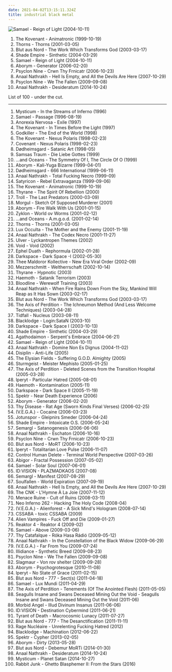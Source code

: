 ```yaml
---
date: 2021-04-02T13:15:11.324Z
title: industrial black metal
---
```

![Samael - Reign of Light (2004-10-11)](http://coverartarchive.org/release/bd9ddc75-db23-4d46-b748-a39e5d4c5a19/26723378277-500.jpg "Samael - Reign of Light (2004-10-11)")
<ol class="albums">
<li data-cover="http://coverartarchive.org/release/de0e3002-7860-38b5-927d-2f5716b12633/4360850904-500.jpg" data-tags="industrial metal" role="button">The Kovenant - Animatronic (1999-10-19)</li>
<li data-cover="http://coverartarchive.org/release/8b3310df-e9ca-4ce9-ab5a-2090d7ba2aaf/19879101265-500.jpg" data-tags="black metal" role="button">Thorns - Thorns (2001-03-05)</li>
<li data-cover="http://coverartarchive.org/release/3d4fc85f-fd33-34f5-9974-c58599edb290/1969312537-500.jpg" data-tags="black metal, atmospheric black metal" role="button">Blut aus Nord - The Work Which Transforms God (2003-03-17)</li>
<li data-cover="http://coverartarchive.org/release/4779ea3b-900d-428d-8ea7-b43e5e60b9f6/6761564051-500.jpg" data-tags="symphonic black metal, melodic black metal" role="button">Shade Empire - Sinthetic (2004-03-29)</li>
<li data-cover="http://coverartarchive.org/release/bd9ddc75-db23-4d46-b748-a39e5d4c5a19/26723378277-500.jpg" data-tags="industrial metal" role="button">Samael - Reign of Light (2004-10-11)</li>
<li data-cover="http://coverartarchive.org/release/935cfb64-0ab6-4204-ac4a-2d2b248f97e6/9141157361-500.jpg" data-tags="black metal, industrial black metal, industrial metal" role="button">Aborym - Generator (2006-02-20)</li>
<li data-cover="http://coverartarchive.org/release/cbad8c1c-500c-3a8e-83ff-7a67e54db5c3/8482057958-500.jpg" data-tags="industrial, dark electro, ebm" role="button">Psyclon Nine - Crwn Thy Frnicatr (2006-10-23)</li>
<li data-cover="https://via.placeholder.com/450" data-tags="grindcore, black metal" role="button">Anaal Nathrakh - Hell Is Empty, and All the Devils Are Here (2007-10-29)</li>
<li data-cover="http://coverartarchive.org/release/a3635d5d-9eeb-4bb6-bf9f-6680fc5979d5/9063650747-500.jpg" data-tags="industrial" role="button">Psyclon Nine - We The Fallen (2009-09-08)</li>
<li data-cover="http://coverartarchive.org/release/39b14176-29c0-4f6d-b876-abf43cecbce3/8663953259-500.jpg" data-tags="black metal, grindcore, 2014" role="button">Anaal Nathrakh - Desideratum (2014-10-24)</li>
</ol>
List of 100 - under the cut.
<!-- more -->

_________________

<ol class="albums">
<li data-cover="https://img.discogs.com/dc3EQAJA86oDF6P-KdeLG9XLB3k=/fit-in/600x820/filters:strip_icc():format(jpeg):mode_rgb():quality(90)/discogs-images/R-12391282-1551289137-5256.jpeg.jpg" data-tags="industrial black metal" role="button">
Mysticum - In the Streams of Inferno (1996)
</li>
<li data-cover="https://img.discogs.com/kReXDaBCMekfF1mJxR88HuuRSd4=/fit-in/600x600/filters:strip_icc():format(jpeg):mode_rgb():quality(90)/discogs-images/R-379109-1585691596-2192.jpeg.jpg" data-tags="black metal" role="button">
Samael - Passage (1996-08-19)
</li>
<li data-cover="http://coverartarchive.org/release/c449410e-9d1d-44c5-8617-e6079a91c847/2639299238-500.jpg" data-tags="black metal, industrial metal, symphonic black metal" role="button">
Anorexia Nervosa - Exile (1997)
</li>
<li data-cover="http://coverartarchive.org/release/0ea00f24-b806-4d65-85dd-f85fe898bdf0/14078147660-500.jpg" data-tags="symphonic black metal" role="button">
The Kovenant - In Times Before the Light (1997)
</li>
<li data-cover="https://via.placeholder.com/450" data-tags="black metal, industrial metal, industrial black metal" role="button">
Godkiller - The End of the World (1998)
</li>
<li data-cover="http://coverartarchive.org/release/6b33c05d-62f7-4a42-9e1e-155499ba9534/14113644758-500.jpg" data-tags="black metal, melodic black metal" role="button">
The Kovenant - Nexus Polaris (1998-02-23)
</li>
<li data-cover="https://img.discogs.com/4vHX8owSUrLw0b3nzu0ilutGz6I=/fit-in/340x340/filters:strip_icc():format(jpeg):mode_rgb():quality(90)/discogs-images/R-1405338-1216863678.jpeg.jpg" data-tags="black metal, symphonic black metal, melodic black metal" role="button">
Covenant - Nexus Polaris (1998-02-23)
</li>
<li data-cover="http://coverartarchive.org/release/418ba92a-bfb1-419e-b212-f680bd8fc0f6/24579275720-500.jpg" data-tags="black metal" role="button">
Dødheimsgard - Satanic Art (1998-05)
</li>
<li data-cover="http://coverartarchive.org/release/8e3f6d0d-ab30-4585-a05e-d7fb0f1bdfa5/17889690021-500.jpg" data-tags="black metal, gothic, gothic metal" role="button">
Samsas Traum - Die Liebe Gottes (1999)
</li>
<li data-cover="https://img.discogs.com/aiG6LGjXH8i9iUAo-I3oNHr2rQc=/fit-in/600x1002/filters:strip_icc():format(jpeg):mode_rgb():quality(90)/discogs-images/R-12712671-1556932704-6014.jpeg.jpg" data-tags="symphonic black metal" role="button">
...and Oceans - The Symmetry Of I, The Circle Of O (1999)
</li>
<li data-cover="http://coverartarchive.org/release/42da8f5e-9af2-43c3-a98e-f43926188c45/2447993075-500.jpg" data-tags="black metal, industrial black metal" role="button">
Aborym - Kali-Yuga Bizarre (1999-04-01)
</li>
<li data-cover="http://coverartarchive.org/release/253a2aad-18db-4a07-b809-181fdf662482/8152693336-500.jpg" data-tags="black metal" role="button">
Dødheimsgard - 666 International (1999-06-11)
</li>
<li data-cover="http://coverartarchive.org/release/ae633162-211e-4f5e-8474-6803c2c21480/1959804975-500.jpg" data-tags="black metal" role="button">
Anaal Nathrakh - Total Fucking Necro (1999-09)
</li>
<li data-cover="https://via.placeholder.com/450" data-tags="black metal" role="button">
Satyricon - Rebel Extravaganza (1999-09-06)
</li>
<li data-cover="http://coverartarchive.org/release/de0e3002-7860-38b5-927d-2f5716b12633/4360850904-500.jpg" data-tags="industrial metal" role="button">
The Kovenant - Animatronic (1999-10-19)
</li>
<li data-cover="https://via.placeholder.com/450" data-tags="industrial black metal" role="button">
Thyrane - The Spirit Of Rebellion (2000)
</li>
<li data-cover="http://coverartarchive.org/release/b74bf88a-9128-4385-b77a-2d1d1cf123b7/7232123346-500.jpg" data-tags="cute, viking metal, girls, girl pop, industrial black metal, troll metal, girlies, girlbands, 80s plastipop" role="button">
Troll - The Last Predators (2000-03-09)
</li>
<li data-cover="https://img.discogs.com/oDdMrmdYoTd4N8ivudi27yXSLpE=/fit-in/600x605/filters:strip_icc():format(jpeg):mode_rgb():quality(90)/discogs-images/R-2343012-1560775367-3547.jpeg.jpg" data-tags="black metal, symphonic black metal" role="button">
Morgul - Sketch Of Supposed Murderer (2001)
</li>
<li data-cover="https://img.discogs.com/QK1SyL83xC_1muHBfSXgjtnLq0I=/fit-in/600x600/filters:strip_icc():format(jpeg):mode_rgb():quality(90)/discogs-images/R-9848383-1487325747-2879.jpeg.jpg" data-tags="industrial black metal" role="button">
Aborym - Fire Walk With Us (2001-01-15)
</li>
<li data-cover="http://coverartarchive.org/release/b981ae26-21f1-4deb-9944-64d5ce3db218/7578679028-500.jpg" data-tags="death metal, blackened death metal, black metal" role="button">
Zyklon - World ov Worms (2001-02-12)
</li>
<li data-cover="http://coverartarchive.org/release/19d833ea-54b2-4ac0-822b-37d5a2839999/18639976578-500.jpg" data-tags="industrial black metal, industrial metal" role="button">
...and Oceans - A.m.g.o.d. (2001-02-14)
</li>
<li data-cover="http://coverartarchive.org/release/8b3310df-e9ca-4ce9-ab5a-2090d7ba2aaf/19879101265-500.jpg" data-tags="black metal" role="button">
Thorns - Thorns (2001-03-05)
</li>
<li data-cover="https://via.placeholder.com/450" data-tags="black metal, trip-hop, avantgarde black metal, jazz noir elements" role="button">
Lux Occulta - The Mother and the Enemy (2001-11-19)
</li>
<li data-cover="http://coverartarchive.org/release/e91f2f0b-984d-4494-98bc-f70cecb494d9/2650947088-500.jpg" data-tags="black metal" role="button">
Anaal Nathrakh - The Codex Necro (2001-11-27)
</li>
<li data-cover="http://coverartarchive.org/release/800c26b9-a487-4fb3-91ce-f99c6b63a49c/11227134611-500.jpg" data-tags="ambient, electronic" role="button">
Ulver - Lyckantropen Themes (2002)
</li>
<li data-cover="https://via.placeholder.com/450" data-tags="fusion, jazz fusion, contemporary jazz, nu-jazz, jazz rock, jam band, industrial black metal, jazz rap" role="button">
Void - Void (2002)
</li>
<li data-cover="https://via.placeholder.com/450" data-tags="black metal, metal, industrial black metal" role="button">
Ephel Duath - Rephormula (2002-01-28)
</li>
<li data-cover="http://coverartarchive.org/release/2871df6b-50c7-46f6-8593-73baf18beb5e/25315613685-500.jpg" data-tags="atmospheric black metal, ambient black metal" role="button">
Darkspace - Dark Space -I (2002-05-30)
</li>
<li data-cover="https://via.placeholder.com/450" data-tags="industrial black metal" role="button">
Thee Maldoror Kollective - New Era Viral Order (2002-09)
</li>
<li data-cover="https://via.placeholder.com/450" data-tags="industrial black metal" role="button">
Mezzerschmitt - Weltherrschaft (2002-10-14)
</li>
<li data-cover="https://via.placeholder.com/450" data-tags="industrial black metal" role="button">
Thyrane - Hypnotic (2003)
</li>
<li data-cover="https://via.placeholder.com/450" data-tags="black metal, french black metal" role="button">
Haemoth - Satanik Terrorism (2003)
</li>
<li data-cover="http://coverartarchive.org/release/49eca3c1-949f-4c67-80e4-6ed4d8225682/6762700185-500.jpg" data-tags="black metal" role="button">
Bloodline - Werewolf Training (2003)
</li>
<li data-cover="http://coverartarchive.org/release/76fd93ad-5769-4e5c-a5c4-27e06da14772/2650821316-500.jpg" data-tags="black metal, grindcore" role="button">
Anaal Nathrakh - When Fire Rains Down From the Sky, Mankind Will Reap as It Has Sown (2003-02-17)
</li>
<li data-cover="http://coverartarchive.org/release/3d4fc85f-fd33-34f5-9974-c58599edb290/1969312537-500.jpg" data-tags="black metal, atmospheric black metal" role="button">
Blut aus Nord - The Work Which Transforms God (2003-03-17)
</li>
<li data-cover="http://coverartarchive.org/release/29936305-c57d-4cbb-8591-78908e08c801/11456493470-500.jpg" data-tags="industrial black metal" role="button">
The Axis of Perdition - The Ichneumon Method (And Less Welcome Techniques) (2003-04-28)
</li>
<li data-cover="https://via.placeholder.com/450" data-tags="industrial black metal" role="button">
Tidfall - Nucleus (2003-08-11)
</li>
<li data-cover="http://coverartarchive.org/release/9d9b4d9e-b328-4a11-9f89-7891758e4c83/8994964943-500.jpg" data-tags="industrial metal, industrial black metal" role="button">
Blacklodge - Login:SataN (2003-10)
</li>
<li data-cover="http://coverartarchive.org/release/418131d6-7de3-4a4f-b4ab-a9436db2a098/2889098519-500.jpg" data-tags="black metal, atmospheric black metal, ambient black metal" role="button">
Darkspace - Dark Space I (2003-10-13)
</li>
<li data-cover="http://coverartarchive.org/release/4779ea3b-900d-428d-8ea7-b43e5e60b9f6/6761564051-500.jpg" data-tags="symphonic black metal, melodic black metal" role="button">
Shade Empire - Sinthetic (2004-03-29)
</li>
<li data-cover="https://img.discogs.com/fUFzArzBlbqKOF7zo_RgRqG33Y0=/fit-in/600x599/filters:strip_icc():format(jpeg):mode_rgb():quality(90)/discogs-images/R-2008517-1357763333-4468.jpeg.jpg" data-tags="black metal, melodic black metal" role="button">
Agathodaimon - Serpent's Embrace (2004-06-21)
</li>
<li data-cover="http://coverartarchive.org/release/bd9ddc75-db23-4d46-b748-a39e5d4c5a19/26723378277-500.jpg" data-tags="industrial metal" role="button">
Samael - Reign of Light (2004-10-11)
</li>
<li data-cover="http://coverartarchive.org/release/bc02fd0e-5ba2-4af4-8942-0284080e940b/2650936291-500.jpg" data-tags="black metal" role="button">
Anaal Nathrakh - Domine Non Es Dignus (2004-11-02)
</li>
<li data-cover="http://coverartarchive.org/release/5a87abf9-7062-48ed-938d-b06471338e6c/14047553697-500.jpg" data-tags="black metal" role="button">
Disiplin - Anti-Life (2005)
</li>
<li data-cover="https://via.placeholder.com/450" data-tags="gold oil drugs" role="button">
The Elysian Fields - Suffering G.O.D. Almighty (2005)
</li>
<li data-cover="https://via.placeholder.com/450" data-tags="experimental black metal, industrial black metal, jeas-reinhoer-ok, female backed metal" role="button">
Sturmgeist - Meister Mephisto (2005-01-25)
</li>
<li data-cover="http://coverartarchive.org/release/907f785e-bed9-46ef-a846-24ef4d137296/26470230935-500.jpg" data-tags="industrial black metal" role="button">
The Axis of Perdition - Deleted Scenes from the Transition Hospital (2005-03-28)
</li>
<li data-cover="https://via.placeholder.com/450" data-tags="industrial black metal" role="button">
Iperyt - Particular Hatred (2005-08-01)
</li>
<li data-cover="http://coverartarchive.org/release/07b52fd6-bde9-420a-8bf6-d62d988533c4/14554414935-500.jpg" data-tags="black metal, industrial black metal, french black metal, anti-human black metal, unholy black metal" role="button">
Haemoth - Kontamination (2005-11)
</li>
<li data-cover="http://coverartarchive.org/release/e646a9ba-8885-364e-9839-6aa4a275234a/2889067150-500.jpg" data-tags="ambient black metal, atmospheric black metal, black metal, dark ambient, 2005" role="button">
Darkspace - Dark Space II (2005-11-19)
</li>
<li data-cover="http://coverartarchive.org/release/9c5cbfa1-198a-376a-a79f-bfd557bc4a41/2411144524-500.jpg" data-tags="black metal" role="button">
Spektr - Near Death Experience (2006)
</li>
<li data-cover="http://coverartarchive.org/release/935cfb64-0ab6-4204-ac4a-2d2b248f97e6/9141157361-500.jpg" data-tags="black metal, industrial black metal, industrial metal" role="button">
Aborym - Generator (2006-02-20)
</li>
<li data-cover="https://img.discogs.com/BX181jSzJqI5jLPuqoUb5qENBJA=/fit-in/600x600/filters:strip_icc():format(jpeg):mode_rgb():quality(90)/discogs-images/R-5580819-1397145938-1053.jpeg.jpg" data-tags="death metal, industrial death metal" role="button">
Thy Disease - Rat Age (Sworn Kinds Final Verses) (2006-02-25)
</li>
<li data-cover="http://coverartarchive.org/release/90180da6-d93e-43f3-96af-b0241944efdb/13319978179-500.jpg" data-tags="black metal, industrial black metal" role="button">
(V.E.G.A.) - Cocaine (2006-03-23)
</li>
<li data-cover="http://coverartarchive.org/release/9ae5e007-34c4-42bb-a025-928026d31ad0/2692731840-500.jpg" data-tags="black metal, metal" role="button">
Jotunspor - Gleipnirs Smeder (2006-04-24)
</li>
<li data-cover="http://coverartarchive.org/release/409517ec-b4ae-4a57-a976-ce4890d41ae3/6727084735-500.jpg" data-tags="black metal, melodic death metal, melodic black metal, symphonic black-metal" role="button">
Shade Empire - Intoxicate O.S. (2006-05-24)
</li>
<li data-cover="http://coverartarchive.org/release/f87371fa-855a-42ba-99c4-fdfd092a6b52/7048559345-500.jpg" data-tags="black metal" role="button">
Semargl - Satanogenesis (2006-06-06)
</li>
<li data-cover="http://coverartarchive.org/release/60775bb2-91e1-35bc-8ecf-88c82628700c/2650917419-500.jpg" data-tags="black metal, grindcore" role="button">
Anaal Nathrakh - Eschaton (2006-10-16)
</li>
<li data-cover="http://coverartarchive.org/release/cbad8c1c-500c-3a8e-83ff-7a67e54db5c3/8482057958-500.jpg" data-tags="industrial, dark electro, ebm" role="button">
Psyclon Nine - Crwn Thy Frnicatr (2006-10-23)
</li>
<li data-cover="http://coverartarchive.org/release/aaa514a1-c420-4558-9a0d-c20799269c45/5255983221-500.jpg" data-tags="black metal, ambient black metal, dark ambient, atmospheric black metal" role="button">
Blut aus Nord - MoRT (2006-10-23)
</li>
<li data-cover="https://via.placeholder.com/450" data-tags="industrial black metal" role="button">
Iperyt - Totalitarian Love Pulse (2006-11-07)
</li>
<li data-cover="http://coverartarchive.org/release/859f2d1a-553e-4328-a4bc-9a1f400cbd92/1963988277-500.jpg" data-tags="industrial black metal" role="button">
Control Human Delete - Terminal World Perspective (2007-03-26)
</li>
<li data-cover="http://coverartarchive.org/release/2cbde0c1-4bc5-4370-a6f7-9996506ed4af/21616934420-500.jpg" data-tags="black metal, industrial black metal" role="button">
Abigor - Fractal Possession (2007-05-02)
</li>
<li data-cover="https://via.placeholder.com/450" data-tags="industrial metal" role="button">
Samael - Solar Soul (2007-06-01)
</li>
<li data-cover="https://via.placeholder.com/450" data-tags="industrial black metal" role="button">
ID:VISION - PLAZMADKAOS (2007-08)
</li>
<li data-cover="http://coverartarchive.org/release/d7b288ca-3d6f-4c2f-944d-be115fe1c3c0/5216627831-500.jpg" data-tags="black death metal, blackened death metal, melodic black metal, industrial black metal" role="button">
Semargl - Manifest (2007-08-29)
</li>
<li data-cover="http://coverartarchive.org/release/60e2b184-9759-4fae-8dae-430b44509a2e/2459856865-500.jpg" data-tags="2007, melodic death metal, dark metal, industrial black metal, finnish black metal" role="button">
Soulfallen - World Expiration (2007-09-19)
</li>
<li data-cover="https://via.placeholder.com/450" data-tags="grindcore, black metal" role="button">
Anaal Nathrakh - Hell Is Empty, and All the Devils Are Here (2007-10-29)
</li>
<li data-cover="http://coverartarchive.org/release/6792c266-0279-346e-9e6c-075ac4fe84d3/2332942970-500.jpg" data-tags="industrial metal" role="button">
The CNK - L'Hymne À La Joie (2007-11-12)
</li>
<li data-cover="http://coverartarchive.org/release/a44cf84f-0636-4a72-9312-86b2f0acadc7/4540734760-500.jpg" data-tags="drone metal, drone, drone doom" role="button">
Menace Ruine - Cult of Ruins (2008-03-11)
</li>
<li data-cover="http://coverartarchive.org/release/ebcb5b26-9c01-4b13-8980-85629bfabbe4/6019676499-500.jpg" data-tags="industrial black metal" role="button">
Neo Inferno 262 - Hacking The Holy Code (2008-04)
</li>
<li data-cover="https://via.placeholder.com/450" data-tags="black metal, industrial metal" role="button">
(V.E.G.A.) - Alienforest - A Sick Mind's Hologram (2008-07-14)
</li>
<li data-cover="https://via.placeholder.com/450" data-tags="black metal, metal, industrial, industrial metal, polish, poland, experimental black metal, industrial black metal, polish metal, polish black metal, let the world burn, polish industrial, polish industrial metal" role="button">
CSSABA - toxic CSSABA (2009)
</li>
<li data-cover="https://via.placeholder.com/450" data-tags="electro-industrial, dark electro" role="button">
Alien Vampires - Fuck Off and Die (2009-01-27)
</li>
<li data-cover="http://coverartarchive.org/release/632cd109-55c5-42e9-9b30-894d83521e59/16111613891-500.jpg" data-tags="industrial metal" role="button">
Reaktor 4 - Reaktor 4 (2009-02)
</li>
<li data-cover="https://via.placeholder.com/450" data-tags="black metal" role="button">
Samael - Above (2009-03-06)
</li>
<li data-cover="http://coverartarchive.org/release/a2f48af0-f0a6-4368-9a11-4282d0a30dc3/10081496959-500.jpg" data-tags="avant-garde metal, black metal" role="button">
Thy Catafalque - Róka Hasa Rádió (2009-05-12)
</li>
<li data-cover="http://coverartarchive.org/release/b8000d1e-ed5f-4fe8-b5a4-921b133ce0be/2650883035-500.jpg" data-tags="black metal, grindcore" role="button">
Anaal Nathrakh - In the Constellation of the Black Widow (2009-06-29)
</li>
<li data-cover="http://coverartarchive.org/release/41897529-a167-45e1-a69f-cf5a9c0f27d5/9018714490-500.jpg" data-tags="2009, industrial metal" role="button">
(V.E.G.A.) - Far From You (2009-07-24)
</li>
<li data-cover="https://via.placeholder.com/450" data-tags="metal, cyber metal, industrial black metal" role="button">
Illidiance - Synthetic Breed (2009-08-23)
</li>
<li data-cover="http://coverartarchive.org/release/a3635d5d-9eeb-4bb6-bf9f-6680fc5979d5/9063650747-500.jpg" data-tags="industrial" role="button">
Psyclon Nine - We The Fallen (2009-09-08)
</li>
<li data-cover="http://coverartarchive.org/release/ee514ec5-bb77-4704-a314-67f8be8f6f1c/12274788716-500.jpg" data-tags="2009, metal, industrial black metal" role="button">
Slagmaur - Von rov shelter (2009-09-28)
</li>
<li data-cover="https://via.placeholder.com/450" data-tags="black metal, metal, progressive metal, industrial metal, avant-garde black metal, industrial black metal" role="button">
Aborym - Psychogrotesque (2010-11-08)
</li>
<li data-cover="https://via.placeholder.com/450" data-tags="industrial black metal" role="button">
Iperyt - No State of Grace (2011-02-15)
</li>
<li data-cover="http://coverartarchive.org/release/bb33f4ad-af8d-4515-b4ba-57241a47333f/3828317945-500.jpg" data-tags="black metal, 2011, atmospheric black metal, industrial black metal" role="button">
Blut aus Nord - 777 - Sect(s) (2011-04-18)
</li>
<li data-cover="https://via.placeholder.com/450" data-tags="industrial metal" role="button">
Samael - Lux Mundi (2011-04-29)
</li>
<li data-cover="https://via.placeholder.com/450" data-tags="industrial black metal" role="button">
The Axis of Perdition - Tenements (Of The Anointed Flesh) (2011-05-05)
</li>
<li data-cover="http://coverartarchive.org/release/22845a08-582f-499f-a3c2-3106688e5cbd/21505204915-500.jpg" data-tags="black metal, post-black metal" role="button">
Seagulls Insane and Swans Deceased Mining Out the Void - Seagulls Insane and Swans Deceased Mining Out the Void (2011-06)
</li>
<li data-cover="http://coverartarchive.org/release/42ceb3ca-1870-4cf5-a8c5-64ae27b8cfa2/16155948650-500.jpg" data-tags="epic fail" role="button">
Morbid Angel - Illud Divinum Insanus (2011-06-06)
</li>
<li data-cover="http://coverartarchive.org/release/8642a1bd-6f11-47ac-b9c4-84f29a18aa40/5602717092-500.jpg" data-tags="metalcore, metal" role="button">
ID:VISION - Destination Cybermind (2011-06-21)
</li>
<li data-cover="http://coverartarchive.org/release/d5a05607-cbe8-4006-a4bb-f7ee6ea51eba/26064100760-500.jpg" data-tags="black metal, progressive metal, industrial black metal" role="button">
Tyrant of Death - Macrocosmic Lunacy (2011-07-27)
</li>
<li data-cover="http://coverartarchive.org/release/4296058d-8e55-4ec2-ac43-1216b05c93e8/1969287251-500.jpg" data-tags="black metal, 2011, industrial metal" role="button">
Blut aus Nord - 777 - The Desanctification (2011-11-11)
</li>
<li data-cover="https://via.placeholder.com/450" data-tags="industrial black metal" role="button">
Rage Nucléaire - Unrelenting Fucking Hatred (2012)
</li>
<li data-cover="http://coverartarchive.org/release/ca213a50-330c-4cfc-ad57-cb820a7a8804/2415150099-500.jpg" data-tags="black metal, metal, industrial, industrial metal, industrial black metal" role="button">
Blacklodge - Machination (2012-06-22)
</li>
<li data-cover="http://coverartarchive.org/release/3d136d6e-10cb-47c5-a6cb-05e7386179df/20256388278-500.jpg" data-tags="2013, black metal, industrial black metal" role="button">
Spektr - Cypher (2013-02-05)
</li>
<li data-cover="http://coverartarchive.org/release/ae4b565b-cb05-4d26-9766-01b20de30808/7626305264-500.jpg" data-tags="2013, black metal, metal, industrial metal, industrial black metal" role="button">
Aborym - Dirty (2013-05-28)
</li>
<li data-cover="http://coverartarchive.org/release/3410329e-fdd2-4247-be9d-0fe929016da0/6408803167-500.jpg" data-tags="black metal" role="button">
Blut aus Nord - Debemur MoRTi (2014-01-30)
</li>
<li data-cover="http://coverartarchive.org/release/39b14176-29c0-4f6d-b876-abf43cecbce3/8663953259-500.jpg" data-tags="black metal, grindcore, 2014" role="button">
Anaal Nathrakh - Desideratum (2014-10-24)
</li>
<li data-cover="http://coverartarchive.org/release/ab679542-8905-498c-8bbe-a1bb27b2568b/8388344920-500.jpg" data-tags="industrial black metal" role="button">
Mysticum - Planet Satan (2014-10-27)
</li>
<li data-cover="https://via.placeholder.com/450" data-tags="digital hardcore, industrial death metal, cybergrind, industrial black metal, death grind, industrial nu-metal, depressive digital hardcore, blackned digital hardcore" role="button">
Rabbit Junk - Ghetto Blasphemer II: From the Stars (2016)
</li>
</ol>